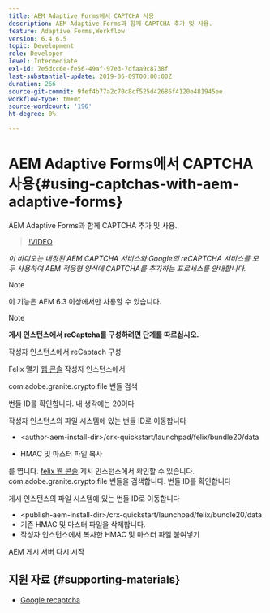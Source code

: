 ```yaml
---
title: AEM Adaptive Forms에서 CAPTCHA 사용
description: AEM Adaptive Forms과 함께 CAPTCHA 추가 및 사용.
feature: Adaptive Forms,Workflow
version: 6.4,6.5
topic: Development
role: Developer
level: Intermediate
exl-id: 7e5dcc6e-fe56-49af-97e3-7dfaa9c8738f
last-substantial-update: 2019-06-09T00:00:00Z
duration: 266
source-git-commit: 9fef4b77a2c70c8cf525d42686f4120e481945ee
workflow-type: tm+mt
source-wordcount: '196'
ht-degree: 0%

---
```


# AEM Adaptive Forms에서 CAPTCHA 사용{#using-captchas-with-aem-adaptive-forms}

AEM Adaptive Forms과 함께 CAPTCHA 추가 및 사용.

>[!VIDEO](https://video.tv.adobe.com/v/18336?quality=12&learn=on)

*이 비디오는 내장된 AEM CAPTCHA 서비스와 Google의 reCAPTCHA 서비스를 모두 사용하여 AEM 적응형 양식에 CAPTCHA를 추가하는 프로세스를 안내합니다.*

>[!NOTE]
>
>이 기능은 AEM 6.3 이상에서만 사용할 수 있습니다.

>[!NOTE]
>
>**게시 인스턴스에서 reCaptcha를 구성하려면 단계를 따르십시오.**
>
>작성자 인스턴스에서 reCaptach 구성
>
>Felix 열기 [웹 콘솔](http://localhost:4502/system/console/bundles) 작성자 인스턴스에서
>
>com.adobe.granite.crypto.file 번들 검색
>
>번들 ID를 확인합니다. 내 생각에는 20이다
>
>작성자 인스턴스의 파일 시스템에 있는 번들 ID로 이동합니다
>
>* &lt;author-aem-install-dir>/crx-quickstart/launchpad/felix/bundle20/data
* HMAC 및 마스터 파일 복사
>
를 엽니다. [felix 웹 콘솔](http://localhost:4502/system/console/bundles) 게시 인스턴스에서 확인할 수 있습니다. com.adobe.granite.crypto.file 번들을 검색합니다. 번들 ID를 확인합니다
>
게시 인스턴스의 파일 시스템에 있는 번들 ID로 이동합니다
>
* &lt;publish-aem-install-dir>/crx-quickstart/launchpad/felix/bundle20/data
* 기존 HMAC 및 마스터 파일을 삭제합니다.
* 작성자 인스턴스에서 복사한 HMAC 및 마스터 파일 붙여넣기
>
AEM 게시 서버 다시 시작

## 지원 자료 {#supporting-materials}

* [Google recaptcha](https://www.google.com/recaptcha)
